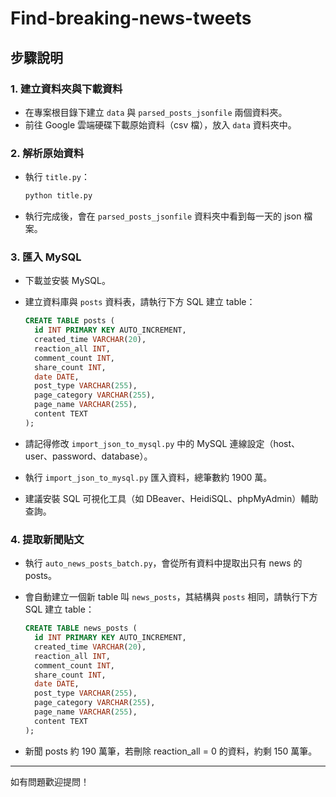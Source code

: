 # Find-breaking-news-tweets

## 步驟說明

### 1. 建立資料夾與下載資料
- 在專案根目錄下建立 `data` 與 `parsed_posts_jsonfile` 兩個資料夾。
- 前往 Google 雲端硬碟下載原始資料（csv 檔），放入 `data` 資料夾中。

### 2. 解析原始資料
- 執行 `title.py`：
  ```bash
  python title.py
  ```
- 執行完成後，會在 `parsed_posts_jsonfile` 資料夾中看到每一天的 json 檔案。

### 3. 匯入 MySQL
- 下載並安裝 MySQL。
- 建立資料庫與 `posts` 資料表，請執行下方 SQL 建立 table：

  ```sql
  CREATE TABLE posts (
    id INT PRIMARY KEY AUTO_INCREMENT,
    created_time VARCHAR(20),
    reaction_all INT,
    comment_count INT,
    share_count INT,
    date DATE,
    post_type VARCHAR(255),
    page_category VARCHAR(255),
    page_name VARCHAR(255),
    content TEXT
  );
  ```

- 請記得修改 `import_json_to_mysql.py` 中的 MySQL 連線設定（host、user、password、database）。
- 執行 `import_json_to_mysql.py` 匯入資料，總筆數約 1900 萬。
- 建議安裝 SQL 可視化工具（如 DBeaver、HeidiSQL、phpMyAdmin）輔助查詢。

### 4. 提取新聞貼文
- 執行 `auto_news_posts_batch.py`，會從所有資料中提取出只有 news 的 posts。
- 會自動建立一個新 table 叫 `news_posts`，其結構與 `posts` 相同，請執行下方 SQL 建立 table：

  ```sql
  CREATE TABLE news_posts (
    id INT PRIMARY KEY AUTO_INCREMENT,
    created_time VARCHAR(20),
    reaction_all INT,
    comment_count INT,
    share_count INT,
    date DATE,
    post_type VARCHAR(255),
    page_category VARCHAR(255),
    page_name VARCHAR(255),
    content TEXT
  );
  ```

- 新聞 posts 約 190 萬筆，若刪除 reaction_all = 0 的資料，約剩 150 萬筆。

---

如有問題歡迎提問！